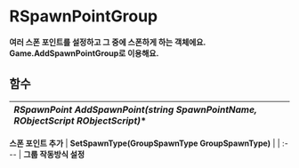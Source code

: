# **RSpawnPointGroup**

 **여러 스폰 포인트를 설정하고 그 중에 스폰하게 하는 객체에요. Game.AddSpawnPointGroup로 이용해요.** 
## **함수**

| **RSpawnPoint AddSpawnPoint(string SpawnPointName, RObjectScript* RObjectScript)** |
| :--- |
 **스폰 포인트 추가** 
| **SetSpawnType(GroupSpawnType GroupSpawnType)** |
| :--- |
 **그룹 작동방식 설정** 
